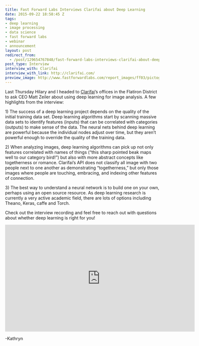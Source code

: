 ```yaml
---
title: Fast Forward Labs Interviews Clarifai about Deep Learning
date: 2015-09-22 18:58:45 Z
tags:
- deep learning
- image processing
- data science
- fast forward labs
- webinar
- announcement
layout: post
redirect_from:
  - /post/129654767848/fast-forward-labs-interviews-clarifai-about-deep
post_type: Interview
interview_with: Clarifai
interview_with_link: http://clarifai.com/
preview_image: http://www.fastforwardlabs.com/report_images/ff03/pictograph-dogs.png
---
```


<p>Last Thursday Hilary and I headed to <a href="http://clarifai.com">Clarifai</a>’s offices in the Flatiron District to ask CEO Matt Zeiler about using deep learning for image analysis. A few highlights from the interview:</p><p>1) The success of a deep learning project depends on the quality of the initial training data set. Deep learning algorithms start by scanning massive data sets to identify features (inputs) that can be correlated with categories (outputs) to make sense of the data. The neural nets behind deep learning are powerful because the individual nodes adjust over time, but they aren’t powerful enough to override the quality of the training data. </p><p>2) When analyzing images, deep learning algorithms can pick up not only features correlated with names of things (“this sharp pointed beak maps well to our category bird!”) but also with more abstract concepts like togetherness or romance. Clarifai’s API does not classify all image with two people next to one another as demonstrating “togetherness,” but only those images where people are touching, embracing, and indexing other features of connection. </p><p>3) The best way to understand a neural network is to build one on your own, perhaps using an open source resource. As deep learning research is currently a very active academic field, there are lots of options including Theano, Keras, caffe and Torch. </p><p>Check out the interview recording and feel free to reach out with questions about whether deep learning is right for you!</p>

<div class="video-holder">
<iframe width="620" height="350" id="youtube_iframe" src="https://www.youtube.com/embed/S1ca8M1QbKQ?feature=oembed&amp;enablejsapi=1&amp;origin=https://safe.txmblr.com&amp;wmode=opaque" frameborder="0"></iframe>
</div>

<p>-Kathryn </p>

